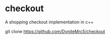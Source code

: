 # checkout
A shopping checkout implementation in c++

git clone https://github.com/DyniteMrc5/checkout

